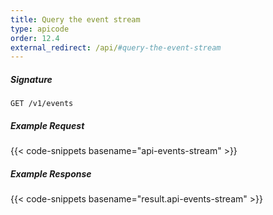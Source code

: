 ```yaml
---
title: Query the event stream
type: apicode
order: 12.4
external_redirect: /api/#query-the-event-stream
---
```


##### Signature
`GET /v1/events`
##### Example Request
{{< code-snippets basename="api-events-stream" >}}
##### Example Response
{{< code-snippets basename="result.api-events-stream" >}}
